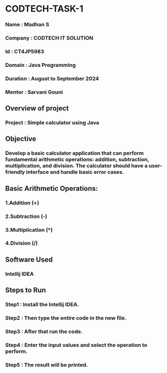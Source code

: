 # CODTECH-TASK-1

### Name : Madhan S

### Company : CODTECH IT SOLUTION

### Id : CT4JP5983

### Domain : Java Programming

### Duration : August to September 2024

### Mentor : Sarvani Gouni

## Overview of project

### Project : Simple calculator using Java

## Objective

### Develop a basic calculator application that can perform fundamental arithmetic operations: addition, subtraction, multiplication, and division. The calculator should have a user-friendly interface and handle basic error cases.

## Basic Arithmetic Operations:

### 1.Addition (+)
### 2.Subtraction (-)
### 3.Multiplication (*)
### 4.Division (/)

## Software Used 

### Intellij IDEA

## Steps to Run

### Step1 : Install the Intellij IDEA.

### Step2 : Then type the entire code in the new file. 

### Step3 : After that run the code. 

### Step4 : Enter the input values and select the operation to perform. 

### Step5 : The result will be printed.

